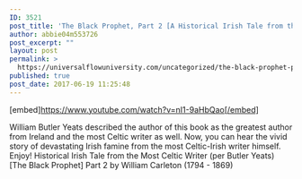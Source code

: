 ```yaml
---
ID: 3521
post_title: 'The Black Prophet, Part 2 [A Historical Irish Tale from the Most Celtic Writer (per Yeats)]'
author: abbie04m553726
post_excerpt: ""
layout: post
permalink: >
  https://universalflowuniversity.com/uncategorized/the-black-prophet-part-2-a-historical-irish-tale-from-the-most-celtic-writer-per-yeats/
published: true
post_date: 2017-06-19 11:25:48
---
```

[embed]https://www.youtube.com/watch?v=nI1-9aHbQao[/embed]<br>
<p>William Butler Yeats described the author of this book as the greatest author from Ireland and the most Celtic writer as well. Now, you can hear the vivid story of devastating Irish famine from the most Celtic-Irish writer himself. Enjoy!
Historical Irish Tale from the Most Celtic Writer (per Butler Yeats) [The Black Prophet] Part 2 by William Carleton (1794 - 1869)</p>
